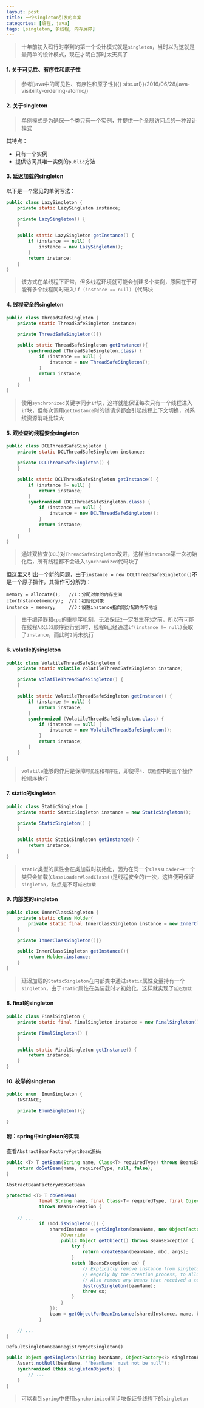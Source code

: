 ```yaml
---
layout: post
title: 一个singleton引发的血案
categories: [编程, java]
tags: [singleton, 多线程, 内存屏障]
---
```


> 十年前初入码行时学到的第一个设计模式就是`singleton`，当时以为这就是最简单的设计模式，现在才明白那时太天真了

#### 1. 关于可见性、有序性和原子性

> 参考[java中的可见性、有序性和原子性]({{ site.url}}/2016/06/28/java-visibility-ordering-atomic/)

#### 2. 关于singleton
> 单例模式是为确保一个类只有一个实例，并提供一个全局访问点的一种设计模式

其特点：
* 只有一个实例
* 提供访问其唯一实例的`public`方法  

#### 3. 延迟加载的singleton

以下是一个常见的单例写法：
```java
public class LazySingleton {
    private static LazySingleton instance;

    private LazySingleton() {
    }

    public static LazySingleton getInstance() {
        if (instance == null) {
            instance = new LazySingleton();
        }
        return instance;
    }
}
```

> 该方式在单线程下正常，但多线程环境就可能会创建多个实例，原因在于可能有多个线程同时进入`if (instance == null) {`代码块

#### 4. 线程安全的singleton
```java
public class ThreadSafeSingleton {
    private static ThreadSafeSingleton instance;

    private ThreadSafeSingleton(){}

    public static ThreadSafeSingleton getInstance(){
        synchronized (ThreadSafeSingleton.class) {
            if (instance == null) {
                instance = new ThreadSafeSingleton();
            }
            return instance;
        }
    }
}
```

> 使用`synchronized`关键字同步`if`块，这样就能保证每次只有一个线程进入`if`块，但每次调用`getInstance`时的锁请求都会引起线程上下文切换，对系统资源消耗比较大

#### 5. 双检查的线程安全singleton
```java
public class DCLThreadSafeSingleton {
    private static DCLThreadSafeSingleton instance;

    private DCLThreadSafeSingleton() {
    }

    public static DCLThreadSafeSingleton getInstance() {
        if (instance != null) {
            return instance;
        }
        synchronized (DCLThreadSafeSingleton.class) {
            if (instance == null) {
                instance = new DCLThreadSafeSingleton();
            }
            return instance;
        }
    }
}
```

> 通过双检查(`DCL`)对`ThreadSafeSingleton`改进，这样当`instance`第一次初始化后，所有线程都不会进入`synchronized`代码块了   

但这里又引出一个新的问题，由于`instance = new DCLThreadSafeSingleton()`不是一个原子操作，其操作可分解为：
```
memory = allocate();   //1：分配对象的内存空间
ctorInstance(memory);  //2：初始化对象
instance = memory;     //3：设置instance指向刚分配的内存地址
```

> 由于编译器和`cpu`的重排序机制，无法保证`2`一定发生在`3`之前，所以有可能在线程`A`以`132`顺序运行到`3`时，线程`B`已经通过`if(instance != null)`获取了`instance`，而此时`2`尚未执行

#### 6. volatile的singleton
```java
public class VolatileThreadSafeSingleton {
    private static volatile VolatileThreadSafeSingleton instance;

    private VolatileThreadSafeSingleton() {
    }

    public static VolatileThreadSafeSingleton getInstance() {
        if (instance != null) {
            return instance;
        }
        synchronized (VolatileThreadSafeSingleton.class) {
            if (instance == null) {
                instance = new VolatileThreadSafeSingleton();
            }
            return instance;
        }
    }
}
```

> `volatile`能够的作用是保障`可见性`和`有序性`，即使得`4. 双检查`中的三个操作按顺序执行

#### 7. static的singleton
```java
public class StaticSingleton {
    private static StaticSingleton instance = new StaticSingleton();

    private StaticSingleton() {
    }

    public static StaticSingleton getInstance() {
        return instance;
    }
}
```

> `static`类型的属性会在类加载时初始化，因为在同一个`ClassLoader`中一个类只会加载(`ClassLoader#loadClass()`是线程安全的)一次，这样便可保证`singleton`，缺点是不可`延迟加载`

#### 9. 内部类的singleton
```java
public class InnerClassSingleton {
    private static class Holder{
        private static final InnerClassSingleton instance = new InnerClassSingleton();
    }

    private InnerClassSingleton(){}

    public InnerClassSingleton getInstance(){
        return Holder.instance;
    }
}

```

> 延迟加载的`StaticSingleton`在内部类中通过`static`属性变量持有一个`singleton`，由于`static`属性在类装载时才初始化，这样就实现了`延迟加载`

#### 8. final的singleton
```java
public class FinalSingleton {
    private static final FinalSingleton instance = new FinalSingleton();

    private FinalSingleton() {
    }

    public static FinalSingleton getInstance() {
        return instance;
    }
}

```

#### 10. 枚举的singleton
```java
public enum  EnumSingleton {
    INSTANCE;

    private EnumSingleton(){}

}

```

#### 附：spring中singleton的实现

查看`AbstractBeanFactory#getBean`源码

```java
public <T> T getBean(String name, Class<T> requiredType) throws BeansException {
    return doGetBean(name, requiredType, null, false);
}
```

`AbstractBeanFactory#doGetBean`

```java
protected <T> T doGetBean(
			final String name, final Class<T> requiredType, final Object[] args, boolean typeCheckOnly)
			throws BeansException {
    
    // ...
            if (mbd.isSingleton()) {
                sharedInstance = getSingleton(beanName, new ObjectFactory<Object>() {
                    @Override
                    public Object getObject() throws BeansException {
                        try {
                            return createBean(beanName, mbd, args);
                        }
                        catch (BeansException ex) {
                            // Explicitly remove instance from singleton cache: It might have been put there
                            // eagerly by the creation process, to allow for circular reference resolution.
                            // Also remove any beans that received a temporary reference to the bean.
                            destroySingleton(beanName);
                            throw ex;
                        }
                    }
                });
                bean = getObjectForBeanInstance(sharedInstance, name, beanName, mbd);
            }

    // ...
}
```

`DefaultSingletonBeanRegistry#getSingleton()`

```java
public Object getSingleton(String beanName, ObjectFactory<?> singletonFactory) {
    Assert.notNull(beanName, "'beanName' must not be null");
    synchronized (this.singletonObjects) {
        // ...
    }
}
```

> 可以看到`spring`中使用`synchorinized`同步块保证多线程下的`singleton`